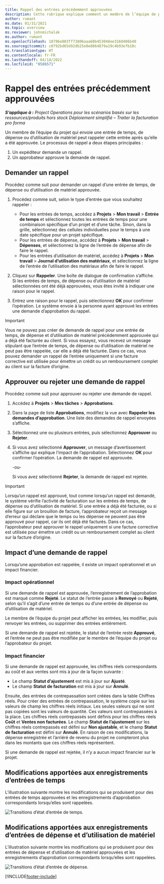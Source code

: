 ```yaml
---
title: Rappel des entrées précédemment approuvées
description: Cette rubrique explique comment un membre de l’équipe de projet peut demander le rappel des enregistrements de temps, de dépense et d’utilisation de matériel précédemment soumis et approuvés, et comment un chef de projet peut approuver ou rejeter les demandes de rappel.
author: rumant
ms.date: 01/31/2021
ms.topic: overview
ms.reviewer: johnmichalak
ms.author: rumant
ms.openlocfilehash: 18796e803ff73806aaa60b453048ee3160406b40
ms.sourcegitcommit: c0792bd65d92db25e0e8864879a19c4b93efb10c
ms.translationtype: HT
ms.contentlocale: fr-FR
ms.lasthandoff: 04/14/2022
ms.locfileid: "8586571"
---
```

# <a name="recall-previously-approved-entries"></a>Rappel des entrées précédemment approuvées

_**S’applique à :** Project Operations pour les scénarios basés sur les ressources/produits hors stock Déploiement simplifié – Traiter la facturation pro forma_

Un membre de l’équipe du projet qui envoie une entrée de temps, de dépense ou d’utilisation de matériel peut rappeler cette entrée après qu’elle a été approuvée. Le processus de rappel a deux étapes principales :

1. Un expéditeur demande un rappel.
2. Un approbateur approuve la demande de rappel.

## <a name="request-a-recall"></a>Demander un rappel

Procédez comme suit pour demander un rappel d’une entrée de temps, de dépense ou d’utilisation de matériel approuvée.

1. Procédez comme suit, selon le type d’entrée que vous souhaitez rappeler :

    - Pour les entrées de temps, accédez à **Projets** \> **Mon travail** \> **Entrée de temps** et sélectionnez toutes les entrées de temps pour une combinaison spécifique d’un projet et d’une tâche. Sinon, dans la grille, sélectionnez des cellules individuelles pour le temps à une date spécifique pour un projet spécifique.
    - Pour les entrées de dépense, accédez à **Projets** \> **Mon travail** \> **Dépenses**, et sélectionnez la ligne de l’entrée de dépense afin de faire le rappel.
    - Pour les entrées d’utilisation de matériel, accédez à **Projets** \> **Mon travail** \> **Journal d’utilisation des matériaux**, et sélectionnez la ligne de l’entrée de l’utilisation des matériaux afin de faire le rappel.

2. Cliquez sur **Rappeler**. Une boîte de dialogue de confirmation s’affiche. Si les entrées de temps, de dépense ou d’utilisation de matériel sélectionnées ont été déjà approuvées, vous êtes invité à indiquer une raison pour le rappel.
3. Entrez une raison pour le rappel, puis sélectionnez **OK** pour confirmer l’opération. Le système envoie à la personne ayant approuvé les entrées une demande d’approbation du rappel.

> [!IMPORTANT]
> Vous ne pouvez pas créer de demande de rappel pour une entrée de temps, de dépense et d’utilisation de matériel précédemment approuvée qui a déjà été facturée au client. Si vous essayez, vous recevez un message stipulant que l’entrée de temps, de dépense ou d’utilisation de matériel ne peut pas être rappelée, car elle a déjà été facturée. Dans ce cas, vous pouvez demander un rappel de l’entrée uniquement si une facture corrective est utilisée pour émettre un crédit ou un remboursement complet au client sur la facture d’origine.

## <a name="approve-or-reject-a-recall-request"></a>Approuver ou rejeter une demande de rappel

Procédez comme suit pour approuver ou rejeter une demande de rappel.

1. Accédez à **Projets** \> **Mes tâches** \> **Approbations**.
2. Dans la page de liste **Approbations**, modifiez la vue avec **Rappeler les demandes d’approbation**. Une liste des demandes de rappel envoyées s’affiche.
3. Sélectionnez une ou plusieurs entrées, puis sélectionnez **Approuver** ou **Rejeter**.
4. Si vous avez sélectionné **Approuver**, un message d’avertissement s’affiche qui explique l’impact de l’approbation. Sélectionnez **OK** pour confirmer l’opération. La demande de rappel est approuvée.

    -ou-

    Si vous avez sélectionné **Rejeter**, la demande de rappel est rejetée.

> [!IMPORTANT]
> Lorsqu’un rappel est approuvé, tout comme lorsqu’un rappel est demandé, le système vérifie l’activité de facturation sur les entrées de temps, de dépense ou d’utilisation de matériel. Si une entrée a déjà été facturée, ou si elle figure sur un brouillon de facture, l’approbateur reçoit un message d’erreur qui déclare que le temps ou les dépense ne peuvent pas être approuvé pour rappel, car ils ont déjà été facturés. Dans ce cas, l’approbateur peut approuver le rappel uniquement si une facture corrective est utilisée pour émettre un crédit ou un remboursement complet au client sur la facture d’origine.

## <a name="impact-of-a-recall-request"></a>Impact d’une demande de rappel

Lorsqu’une approbation est rappelée, il existe un impact opérationnel et un impact financier.

### <a name="operational-impact"></a>Impact opérationnel

Si une demande de rappel est approuvée, l’enregistrement de l’approbation est marqué comme **Rejeté**. Le statut de l’entrée passe à **Renvoyé** ou **Rejeté**, selon qu’il s’agit d’une entrée de temps ou d’une entrée de dépense ou d’utilisation de matériel.

Le membre de l’équipe du projet peut afficher les entrées, les modifier, puis renvoyer les entrées, ou supprimer des entrées entièrement.

Si une demande de rappel est rejetée, le statut de l’entrée reste **Approuvé**, et l’entrée ne peut pas être modifiée par le membre de l’équipe du projet ou l’approbateur du projet.

### <a name="financial-impact"></a>Impact financier

Si une demande de rappel est approuvée, les chiffres réels correspondants au coût et aux ventes sont mis à jour de la façon suivante :

- Le champ **Statut d’ajustement** est mis à jour sur **Ajusté**.
- Le champ **Statut de facturation** est mis à jour sur **Annulé**.

Ensuite, des entrées de contrepassation sont créées dans la table Chiffres réels. Pour créer des entrées de contrepassation, le système copie sur les valeurs de champ les chiffres réels initiaux. Les seules valeurs qui ne sont pas copiées sont les valeurs de quantité. Ces valeurs sont contrepassées à la place. Les chiffres réels contrepassés sont définis pour les chiffres réels **Coût** et **Ventes non facturées**. Le champ **Statut de l’ajustement** sur les chiffres réels contrepassés est défini sur **Non ajustable**, et le champ **Statut de facturation** est défini sur **Annulé**. En raison de ces modifications, la dépense enregistrée et l’arriéré de revenu du projet ne compteront plus dans les montants que ces chiffres réels représentent.

Si une demande de rappel est rejetée, il n’y a aucun impact financier sur le projet.

## <a name="changes-to-time-entry-records"></a>Modifications apportées aux enregistrements d’entrées de temps

L’illustration suivante montre les modifications qui se produisent pour des entrées de temps approuvées et les enregistrements d’approbation correspondants lorsqu’elles sont rappelées.

![Transitions d’état d’entrée de temps.](media/TimeEntryStateTransitions.png)

## <a name="changes-to-expense-and-material-usage-entry-records"></a>Modifications apportées aux enregistrements d’entrées de dépense et d’utilisation de matériel

L’illustration suivante montre les modifications qui se produisent pour des entrées de dépense et d’utilisation de matériel approuvées et les enregistrements d’approbation correspondants lorsqu’elles sont rappelées.

![Transitions d’état d’entrée de dépense.](media/ExpenseEntryStateTransitions.png)

[!INCLUDE[footer-include](../includes/footer-banner.md)]
